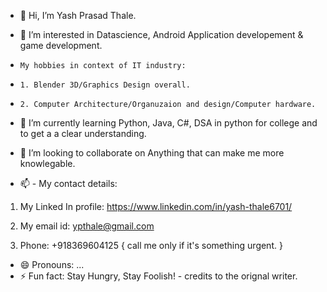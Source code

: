 - 👋 Hi, I’m Yash Prasad Thale.
  
- 👀 I’m interested in Datascience, Android Application developement & game development.

-     My hobbies in context of IT industry:
-     1. Blender 3D/Graphics Design overall.

-     2. Computer Architecture/Organuzaion and design/Computer hardware.
       
- 🌱 I’m currently learning Python, Java, C#, DSA in python for college and to get a a clear understanding.


- 💞️ I’m looking to collaborate on Anything that can make me more knowlegable.

- 📫 - My contact details:

1. My Linked In profile: https://www.linkedin.com/in/yash-thale6701/
       
2. My email id: ypthale@gmail.com
       
3. Phone: +918369604125 { call me only if it's something urgent. }

- 😄 Pronouns: ...
- ⚡ Fun fact: Stay Hungry, Stay Foolish! - credits to the orignal writer.

<!---
Yash-Prasad-Thale/Yash-Prasad-Thale is a ✨ special ✨ repository because its `README.md` (this file) appears on your GitHub profile.
You can click the Preview link to take a look at your changes.
--->
